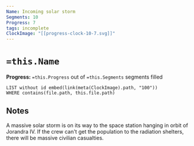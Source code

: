 ```yaml
---
Name: Incoming solar storm
Segments: 10
Progress: 7
tags: incomplete
ClockImage: "[[progress-clock-10-7.svg]]"
---
```


# `=this.Name`
**Progress:** `=this.Progress` out of `=this.Segments` segments filled

```dataview
LIST without id embed(link(meta(ClockImage).path, "100"))
WHERE contains(file.path, this.file.path)
```

## Notes
A massive solar storm is on its way to the space station hanging in orbit of Jorandra IV.  If the crew can't get the population to the radiation shelters, there will be massive civilian casualties.